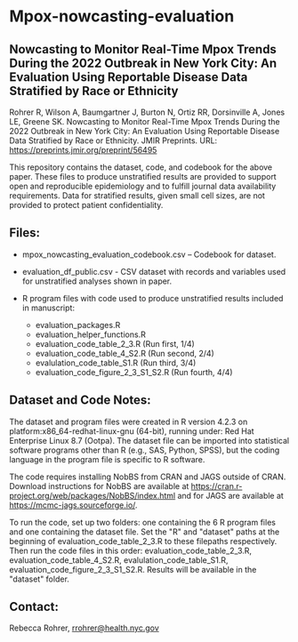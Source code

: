 # Mpox-nowcasting-evaluation
## Nowcasting to Monitor Real-Time Mpox Trends During the 2022 Outbreak in New York City: An Evaluation Using Reportable Disease Data Stratified by Race or Ethnicity
Rohrer R, Wilson A, Baumgartner J, Burton N, Ortiz RR, Dorsinville A, Jones LE, Greene SK. Nowcasting to Monitor Real-Time Mpox Trends During the 2022 Outbreak in New York City: An Evaluation Using Reportable Disease Data Stratified by Race or Ethnicity. JMIR Preprints. URL: https://preprints.jmir.org/preprint/56495 

This repository contains the dataset, code, and codebook for the above paper. These files to produce unstratified results are provided to support open and reproducible epidemiology and to fulfill journal data availability requirements. Data for stratified results, given small cell sizes, are not provided to protect patient confidentiality.


## Files:
* mpox_nowcasting_evaluation_codebook.csv – Codebook for dataset.
  
* evaluation_df_public.csv - CSV dataset with records and variables used for unstratified analyses shown in paper.
  
* R program files with code used to produce unstratified results included in manuscript:
  * evaluation_packages.R
  * evaluation_helper_functions.R
  * evaluation_code_table_2_3.R (Run first, 1/4)
  * evaluation_code_table_4_S2.R (Run second, 2/4)
  * evalulation_code_table_S1.R (Run third, 3/4)
  * evaluation_code_figure_2_3_S1_S2.R (Run fourth, 4/4)


## Dataset and Code Notes:
The dataset and program files were created in R version 4.2.3 on platform:x86_64-redhat-linux-gnu (64-bit), running under: Red Hat Enterprise Linux 8.7 (Ootpa). 
The dataset file can be imported into statistical software programs other than R (e.g., SAS, Python, SPSS), but the coding language in the program file is specific to R software.

The code requires installing NobBS from CRAN and JAGS outside of CRAN. Download instructions for NobBS are available at https://cran.r-project.org/web/packages/NobBS/index.html and for JAGS are available at https://mcmc-jags.sourceforge.io/.

To run the code, set up two folders: one containing the 6 R program files and one containing the dataset file. Set the "R" and "dataset" paths at the beginning of evaluation_code_table_2_3.R to these filepaths respectively. Then run the code files in this order: evaluation_code_table_2_3.R, evaluation_code_table_4_S2.R, evalulation_code_table_S1.R, evaluation_code_figure_2_3_S1_S2.R. Results will be available in the "dataset" folder.


## Contact:
Rebecca Rohrer, rrohrer@health.nyc.gov

